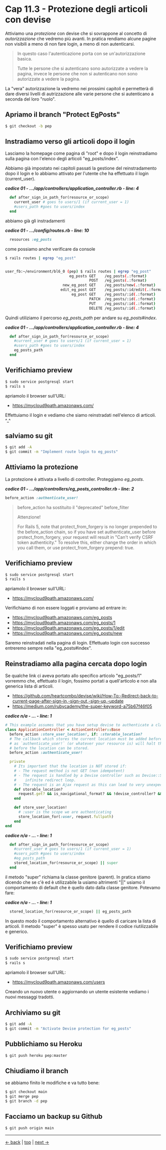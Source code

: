 # <a name="top"></a> Cap 11.3 - Protezione degli articoli con devise

Attiviamo una *protezione* con devise che si sovrappone al concetto di *autorizzazione* che vedremo più avanti.
In pratica rendiamo alcune pagine non visibili a meno di non fare login, a meno di non autenticarsi.

> In questo caso l'autenticazione porta con se un'autorizzazione basica. 
>
> Tutte le persone che si autenticano sono autorizzate a vedere la pagina, invece le persone che non si autenticano non sono autorizzate a vedere la pagina.

La "vera" autorizzazione la vedremo nei prossimi capitoli e permetterà di dare diversi livelli di autrizzazione alle varie persone che si autenticano a seconda del loro "ruolo".



## Apriamo il branch "Protect EgPosts"

```bash
$ git checkout -b pep
```



## Instradiamo verso gli articoli dopo il login

Lasciamo la homepage come pagina di "root" e dopo il login reinstradiamo sulla pagina con l'elenco degli articoli "eg_posts/index".

Abbiamo già impostato nei capitoli passati la gestione del reinstradamento dopo il login e lo abbiamo attivato per l'utente che ha effettuato il login (current_user).

***codice 01 - .../app/controllers/application_controller.rb - line: 4***

```ruby
  def after_sign_in_path_for(resource_or_scope)
    current_user # goes to users/1 (if current_user = 1)
    #users_path #goes to users/index
  end
```

abbiamo già gli instradamenti 

***codice 01 - .../config/routes.rb - line: 10***

```ruby
  resources :eg_posts
```

come possiamo anche verificare da console

```bash
$ rails routes | egrep "eg_post"


user_fb:~/environment/bl6_0 (pep) $ rails routes | egrep "eg_post"
                             eg_posts GET    /eg_posts(.:format)                                                                      eg_posts#index
                                      POST   /eg_posts(.:format)                                                                      eg_posts#create
                          new_eg_post GET    /eg_posts/new(.:format)                                                                  eg_posts#new
                         edit_eg_post GET    /eg_posts/:id/edit(.:format)                                                             eg_posts#edit
                              eg_post GET    /eg_posts/:id(.:format)                                                                  eg_posts#show
                                      PATCH  /eg_posts/:id(.:format)                                                                  eg_posts#update
                                      PUT    /eg_posts/:id(.:format)                                                                  eg_posts#update
                                      DELETE /eg_posts/:id(.:format)                                                                  eg_posts#destroy
```

Quindi utiliziamo il percorso *eg_posts_path* per andare su *eg_posts#index*.

***codice 01 - .../app/controllers/application_controller.rb - line: 4***

```ruby
  def after_sign_in_path_for(resource_or_scope)
    #current_user # goes to users/1 (if current_user = 1)
    #users_path #goes to users/index
    eg_posts_path
  end
```



## Verifichiamo preview

```bash
$ sudo service postgresql start
$ rails s
```

apriamolo il browser sull'URL:

- https://mycloud9path.amazonaws.com/

Effettuiamo il login e vediamo che siamo reinstradati nell'elenco di articoli. ^_^



## salviamo su git

```bash
$ git add -A
$ git commit -m "Implement route login to eg_posts"
```



## Attiviamo la protezione 

La protezione è attivata a livello di controller. Proteggiamo *eg_posts*.


***codice 01 - .../app/controllers/eg_posts_controller.rb - line: 2***

```ruby
before_action :authenticate_user!
```

> before_action ha sostituito il "deprecated" before_filter
>
> Attenzione!
>
> For Rails 5, note that protect_from_forgery is no longer prepended to the before_action chain, so if you have set authenticate_user before protect_from_forgery, your request will result in "Can't verify CSRF token authenticity." To resolve this, either change the order in which you call them, or use protect_from_forgery prepend: true.



## Verifichiamo preview

```bash
$ sudo service postgresql start
$ rails s
```

apriamolo il browser sull'URL:

- https://mycloud9path.amazonaws.com/

Verifichiamo di non essere loggati e proviamo ad entrare in:

- https://mycloud9path.amazonaws.com/eg_posts
- https://mycloud9path.amazonaws.com/eg_posts/1
- https://mycloud9path.amazonaws.com/eg_posts/1/edit
- https://mycloud9path.amazonaws.com/eg_posts/new

Saremo reinstradati nella pagina di login. Effettuato login con successo entreremo sempre nella "eg_posts#index".



## Reinstradiamo alla pagina cercata dopo login

Se qualche link ci aveva portato allo specifico articolo "eg_posts/1" vorremmo che, effettuato il login, fossimo portati a quell'articolo e non alla generica lista di articoli. 

- https://github.com/heartcombo/devise/wiki/How-To:-Redirect-back-to-current-page-after-sign-in,-sign-out,-sign-up,-update
- https://medium.com/rubycademy/the-super-keyword-a75b67f46f05

***codice n/a - ... - line: 1***

```ruby
# This example assumes that you have setup devise to authenticate a class named User.
class ApplicationController < ActionController::Base
  before_action :store_user_location!, if: :storable_location?
  # The callback which stores the current location must be added before you authenticate the user 
  # as `authenticate_user!` (or whatever your resource is) will halt the filter chain and redirect 
  # before the location can be stored.
  before_action :authenticate_user!

  private
    # Its important that the location is NOT stored if:
    # - The request method is not GET (non idempotent)
    # - The request is handled by a Devise controller such as Devise::SessionsController as that could cause an 
    #    infinite redirect loop.
    # - The request is an Ajax request as this can lead to very unexpected behaviour.
    def storable_location?
      request.get? && is_navigational_format? && !devise_controller? && !request.xhr? 
    end

    def store_user_location!
      # :user is the scope we are authenticating
      store_location_for(:user, request.fullpath)
    end
end
```


***codice n/a - ... - line: 1***

```ruby
  def after_sign_in_path_for(resource_or_scope)
    #current_user # goes to users/1 (if current_user = 1)
    #users_path #goes to users/index
    #eg_posts_path
    stored_location_for(resource_or_scope) || super
  end
```

il metodo "super" richiama la classe genitore (parent). In pratica stiamo dicendo che se c'è ed è utilizzabile la usiamo altrimenti "||" usiamo il comportamento di default che è quello dato dalla classe genitore.
Potevamo fare:

***codice n/a - ... - line: 1***

```ruby
  stored_location_for(resource_or_scope) || eg_posts_path
```

In questo modo il comportamento alternativo è quello di caricare la lista di articoli.
Il metodo "super" è spesso usato per rendere il codice riutilizzabile e generico.



## Verifichiamo preview

```bash
$ sudo service postgresql start
$ rails s
```

apriamolo il browser sull'URL:

* https://mycloud9path.amazonaws.com/users

Creando un nuovo utente o aggiornando un utente esistente vediamo i nuovi messaggi tradotti.



## Archiviamo su git

```bash
$ git add -A
$ git commit -m "Activate Devise protection for eg_posts"
```



## Pubblichiamo su Heroku

```bash
$ git push heroku pep:master
```



## Chiudiamo il branch

se abbiamo finito le modifiche e va tutto bene:

```bash
$ git checkout main
$ git merge pep
$ git branch -d pep
```



## Facciamo un backup su Github

```bash
$ git push origin main
```



---

[<- back](https://github.com/flaviobordonidev/leanpubabrandnewcms/blob/master/01-base/09-manage_users/03-browser_tab_title_users-it.md)
 | [top](#top) |
[next ->](https://github.com/flaviobordonidev/leanpubabrandnewcms/blob/master/01-base/10-users_i18n/02-users_form_i18n-it.md)
